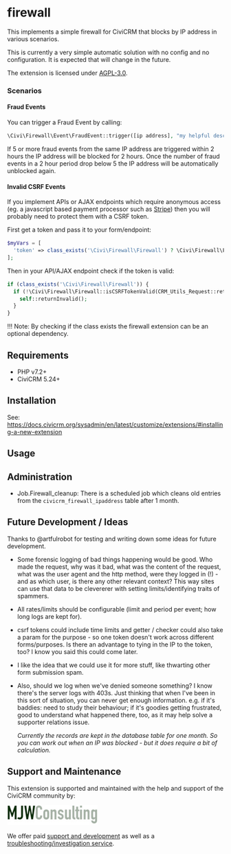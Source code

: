 # firewall

This implements a simple firewall for CiviCRM that blocks by IP address in various scenarios.

This is currently a very simple automatic solution with no config and no configuration. It is expected that will change in the future.

The extension is licensed under [AGPL-3.0](LICENSE.txt).

### Scenarios

#### Fraud Events

You can trigger a Fraud Event by calling:
```php
\Civi\Firewall\Event\FraudEvent::trigger([ip address], "my helpful description");
```

If 5 or more fraud events from the same IP address are triggered within 2 hours the IP address will be blocked for 2 hours.
Once the number of fraud events in a 2 hour period drop below 5 the IP address will be automatically unblocked again.

#### Invalid CSRF Events

If you implement APIs or AJAX endpoints which require anonymous access (eg. a javascript based payment processor
such as [Stripe](https://lab.civicrm.org/extensions/stripe)) then you will probably need to protect them with a CSRF token.

First get a token and pass it to your form/endpoint:
```php
$myVars = [
  'token' => class_exists('\Civi\Firewall\Firewall') ? \Civi\Firewall\Firewall::getCSRFToken() : NULL,
];
```

Then in your API/AJAX endpoint check if the token is valid:
```php
if (class_exists('\Civi\Firewall\Firewall')) {
  if (!\Civi\Firewall\Firewall::isCSRFTokenValid(CRM_Utils_Request::retrieveValue('token', 'String'))) {
    self::returnInvalid();
  }
}
```

!!! Note: By checking if the class exists the firewall extension can be an optional dependency.

## Requirements

* PHP v7.2+
* CiviCRM 5.24+

## Installation

See: https://docs.civicrm.org/sysadmin/en/latest/customize/extensions/#installing-a-new-extension

## Usage

## Administration

* Job.Firewall_cleanup: There is a scheduled job which cleans old entries from the `civicrm_firewall_ipaddress` table after 1 month.

## Future Development / Ideas

Thanks to @artfulrobot for testing and writing down some ideas for future development.

* Some forensic logging of bad things happening would be good. Who made the request, why was it bad, what was the content of the request, what was the user agent and the http method, were they logged in (!) - and as which user, is there any other relevant context? This way sites can use that data to be clevererer with setting limits/identifying traits of spammers.
* All rates/limits should be configurable (limit and period per event; how long logs are kept for).
* csrf tokens could include time limits and getter / checker could also take a param for the purpose - so one token doesn't work across different forms/purposes. Is there an advantage to tying in the IP to the token, too? I know you said this could come later.
* I like the idea that we could use it for more stuff, like thwarting other form submission spam.
* Also, should we log when we've denied someone something? I know there's the server logs with 403s. Just thinking that when I've been in this sort of situation, you can never get enough information. e.g. if it's baddies: need to study their behaviour; if it's goodies getting frustrated, good to understand what happened there, too, as it may help solve a supporter relations issue.

  *Currently the records are kept in the database table for one month. So you can work out when an IP was blocked - but it does require a bit of calculation.*

## Support and Maintenance
This extension is supported and maintained with the help and support of the CiviCRM community by:

[![MJW Consulting](docs/images/mjwconsulting.jpg)](https://www.mjwconsult.co.uk)

We offer paid [support and development](https://mjw.pt/support) as well as a [troubleshooting/investigation service](https://mjw.pt/investigation).
